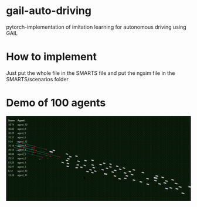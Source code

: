 # gail-auto-driving
pytorch-implementation of imitation learning for autonomous driving using GAIL

# How to implement 
Just put the whole file in the SMARTS file and put the ngsim file in the SMARTS/scenarios folder

# Demo of 100 agents
![image](https://github.com/RUOKUNH/gail-auto-driving/blob/master/demo_100agent.gif)
